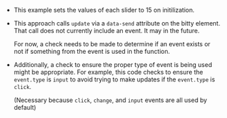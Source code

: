 - This example sets the values of each
slider to 15 on initilization. 

- This approach calls `update` via a 
`data-send` attribute on the bitty 
element. That call does not currently 
include an event. It may in the future.

  For now, a check needs to be made
to determine if an event exists or not
if something from the event is
used in the function. 

- Additionally, a check to ensure
the proper type of event is being
used might be appropriate. For example, 
this code checks to ensure the `event.type`
is `input` to avoid trying to make
updates if the `event.type` is `click`.

  (Necessary because `click`, `change`,
  and `input` events are all used by
  default)